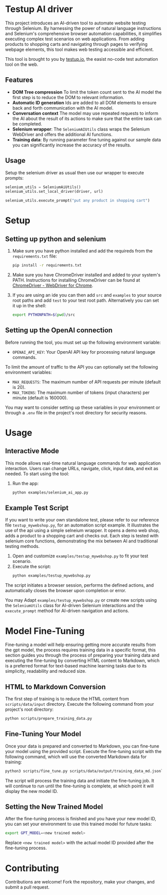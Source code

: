 
# Testup AI driver

This project introduces an AI-driven tool to automate website testing through Selenium. By harnessing the power of natural language instructions and Selenium's comprehensive browser automation capabilities, it simplifies executing complex test scenarios on web applications. From adding products to shopping carts and navigating through pages to verifying webpage elements, this tool makes web testing accessible and efficient.

This tool is brought to you by [testup.io](https://testup.io),
the easist no-code test automation tool on the web.

## Features

- **DOM Tree compression** To limit the token count sent to the AI model the first step is to reduce the DOM to relevant information.
- **Automatic ID generation** Ids are added to all DOM elements to ensure back and forth communication with the AI model.
- **Conversation context** The model may use repeated requests to inform the AI about the result of its actions to make sure that the entire task can be completed.
- **Selenium wrapper**: The `SeleniumAIUtils` class wraps the Selenium WebDriver and offers the additional AI functions.
- **Training data**: By running parameter fine tuning against our sample data you can significantly increase the accuracy of the results.

## Usage

Setup the selenium driver as usual then use our wrapper to execute prompts:

```python
selenium_utils = SeleniumAiUtils()
selenium_utils.set_local_driver(driver, url)

selenium_utils.execute_prompt("put any product in shopping cart")
```

# Setup

## Setting up python and selenium

1. Make sure you have python installed and add the requireds from the `requirements.txt` file:
   ```bash
   pip install -r requirements.txt
   ```

2. Make sure you have ChromeDriver installed and added to your system's PATH. Instructions for installing ChromeDriver can be found at [ChromeDriver - WebDriver for Chrome](https://chromedriver.chromium.org/).

3.  If you are using an ide you can then add `src` and `examples` to your source root paths and add
`test` to your test root path. Alternatively you can set it up in the shell:

    ```bash
    export PYTHONPATH=$(pwd)/src
    ```

## Setting up the OpenAI connection

Before running the tool, you must set up the following environment variable:

- `OPENAI_API_KEY`: Your OpenAI API key for processing natural language commands.

To limit the amount of traffic to the API you can optionally set the following environment variables:

- `MAX_REQUESTS`: The maximum number of API requests per minute (default is 20).
- `MAX_TOKENS`: The maximum number of tokens (input characters) per minute (default is 160000).

You may want to consider setting up these variables in your environment or through a `.env` file in the project's root directory for security reasons.


# Usage

## Interactive Mode

This mode allows real-time natural language commands for web application interaction. Users can change URLs, navigate, click, input data, and exit as needed.
To start using the tool:

1. Run the app:
   ```bash
   python examples/selenium_ai_app.py
   ```

## Example Test Script

If you want to write your own standalone test, please refer to our reference file
`testup_mywebshop.py`,  for an automation script example. It illustrates the use of the api
using a simple selneium wrapper. It opens a demo web shop, adds a product to a shopping
cart and checks out. Each step is tested with selenium core functions, demonstrating the mix between
AI and traditional testing methods.

1. Open and customize `examples/testup_mywebshop.py` to fit your test scenario.
2. Execute the script:
   ```bash
   python examples/testup_mywebshop.py
   ```

The script initiates a browser session, performs the defined actions, and automatically closes the browser upon completion or error.

You may Adapt `examples/testup_mywebshop.py` or create new scripts using the `SeleniumUtils` class
for AI-driven Selenium interactions and the `execute_prompt` method for AI-driven navigation
and actions.


# Model Fine-Tuning
Fine-tuning a model will help ensuring getting more accurate results from the gpt model, the process requires training data in a specific format, this section guides you through the process of preparing your training data and executing the fine-tuning
by converting HTML content to Markdown, which is a preferred format for text-based machine learning tasks due to its simplicity, readability and reduced size.


## HTML to Markdown Conversion
The first step of training is to reduce the HTML content from `scripts/data/input` directory.  Execute the following command from your project's root directory:
```bash
python scripts/prepare_training_data.py
```
## Fine-Tuning Your Model
Once your data is prepared and converted to Markdown, you can fine-tune your model using the provided script. Execute the fine-tuning script with the following command, which will use the converted Markdown data for training:
   ```bash
  python3 scripts/fine_tune.py scripts/data/output/training_data_md.jsonl
  ```
The script will process the training data and initiate the fine-tuning job. It will continue to run until the fine-tuning is complete, at which point it will display the new model ID.

## Setting the New Trained Model
After the fine-tuning process is finished and you have your new model ID, you can set your environment to use this trained model for future tasks:
```bash
export GPT_MODEL=<new trained model>
```

Replace `<new trained model>` with the actual model ID provided after the fine-tuning process.

# Contributing
Contributions are welcome! Fork the repository, make your changes, and submit a pull request.
